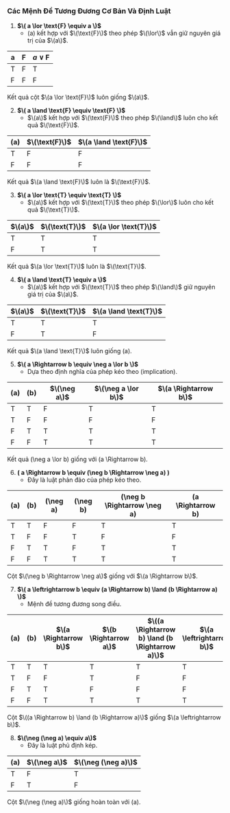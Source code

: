 ### Các Mệnh Đề Tương Đương Cơ Bản Và Định Luật

1. **$\( a \lor \text{F} \equiv a \)$**
   - \(a\) kết hợp với $\(\text{F}\)$ theo phép $\(\lor\)$ vẫn giữ nguyên giá trị của $\(a\)$.

| a | F | $a \lor \text{F}$ |
|-------|--------------|---------------------|
| T     | F            | T                   |
| F     | F            | F                   |

Kết quả cột $\(a \lor \text{F}\)$ luôn giống $\(a\)$.

2. **$\( a \land \text{F} \equiv \text{F} \)$**
   - $\(a\)$ kết hợp với $\(\text{F}\)$ theo phép $\(\land\)$ luôn cho kết quả $\(\text{F}\)$.

| \(a\) | $\(\text{F}\)$ | $\(a \land \text{F}\)$ |
|-------|--------------|----------------------|
| T     | F            | F                    |
| F     | F            | F                    |

Kết quả $\(a \land \text{F}\)$ luôn là $\(\text{F}\)$.

3. **$\( a \lor \text{T} \equiv \text{T} \)$**
   - $\(a\)$ kết hợp với $\(\text{T}\)$ theo phép $\(\lor\)$ luôn cho kết quả $\(\text{T}\)$.

| $\(a\)$ | $\(\text{T}\)$ | $\(a \lor \text{T}\)$ |
|-------|--------------|---------------------|
| T     | T            | T                   |
| F     | T            | T                   |

Kết quả $\(a \lor \text{T}\)$ luôn là $\(\text{T}\)$.

4. **$\( a \land \text{T} \equiv a \)$**
   - $\(a\)$ kết hợp với $\(\text{T}\)$ theo phép $\(\land\)$ giữ nguyên giá trị của $\(a\)$.

| $\(a\)$ | $\(\text{T}\)$ | $\(a \land \text{T}\)$ |
|-------|--------------|----------------------|
| T     | T            | T                    |
| F     | T            | F                    |

Kết quả $\(a \land \text{T}\)$ luôn giống \(a\).

5. **$\( a \Rightarrow b \equiv \neg a \lor b \)$**
   - Dựa theo định nghĩa của phép kéo theo (implication).

| \(a\) | \(b\) | $\(\neg a\)$ | $\(\neg a \lor b\)$ | $\(a \Rightarrow b\)$ |
|-------|-------|------------|-------------------|----------------------|
| T     | T     | F          | T                 | T                    |
| T     | F     | F          | F                 | F                    |
| F     | T     | T          | T                 | T                    |
| F     | F     | T          | T                 | T                    |

Kết quả \(\neg a \lor b\) giống với \(a \Rightarrow b\).

6. **\( a \Rightarrow b \equiv (\neg b \Rightarrow \neg a) \)**
   - Đây là luật phản đảo của phép kéo theo.

| \(a\) | \(b\) | \(\neg a\) | \(\neg b\) | \(\neg b \Rightarrow \neg a\) | \(a \Rightarrow b\) |
|-------|-------|------------|------------|-------------------------------|----------------------|
| T     | T     | F          | F          | T                             | T                    |
| T     | F     | F          | T          | F                             | F                    |
| F     | T     | T          | F          | T                             | T                    |
| F     | F     | T          | T          | T                             | T                    |

Cột $\(\neg b \Rightarrow \neg a\)$ giống với $\(a \Rightarrow b\)$.

7. **$\( a \leftrightarrow b \equiv (a \Rightarrow b) \land (b \Rightarrow a) \)$**
   - Mệnh đề tương đương song điều.

| \(a\) | \(b\) | $\(a \Rightarrow b\)$ | $\(b \Rightarrow a\)$ | $\((a \Rightarrow b) \land (b \Rightarrow a)\)$ | $\(a \leftrightarrow b\)$ |
|-------|-------|---------------------|---------------------|----------------------------------------------|--------------------------|
| T     | T     | T                   | T                   | T                                            | T                        |
| T     | F     | F                   | T                   | F                                            | F                        |
| F     | T     | T                   | F                   | F                                            | F                        |
| F     | F     | T                   | T                   | T                                            | T                        |

Cột $\((a \Rightarrow b) \land (b \Rightarrow a)\)$ giống $\(a \leftrightarrow b\)$.

8. **$\(\neg (\neg a) \equiv a\)$**
   - Đây là luật phủ định kép.

| \(a\) | $\(\neg a\)$ | $\(\neg (\neg a)\)$ |
|-------|------------|------------------|
| T     | F          | T                |
| F     | T          | F                |

Cột $\(\neg (\neg a)\)$ giống hoàn toàn với \(a\).
